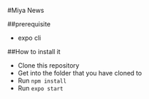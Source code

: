 #Miya News

##prerequisite
- expo cli

##How to install it 
- Clone this repository
- Get into the folder that you have cloned to
- Run `npm install`
- Run `expo start`

